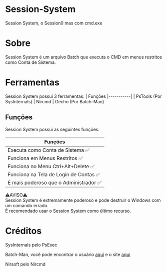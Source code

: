 # Session-System
Session System, o Session0 mas com cmd.exe

# Sobre

Session System é um arquivo Batch que executa o CMD em menus restritos como Conta de Sistema.

# Ferramentas

Session System possui 3 ferramentas:
| Funções
|-----------|
| PsTools (Por SysInternals)
| Nircmd
| Gecho (Por Batch-Man)

## Funções

Session System possui as seguintes funções:

| Funções
|-----------|
| Executa como Conta de Sistema ✅
| Funciona em Menus Restritos ✅
| Funciona no Menu Ctrl+Alt+Delete ✅
| Funciona na Tela de Login de Contas ✅
| É mais poderoso que o Administrador ✅

⚠️AVISO⚠️  
Session System é extremamente poderoso e pode destruir o Windows com um comando errado.  
É recomendado usar o Session System como último recurso.

# Créditos

SysInternals pelo PsExec

Batch-Man, você pode encontrar o usuário [aqui](https://github.com/Batch-Man) e o site [aqui](https://batch-man.com)

Nirsoft pelo Nircmd
